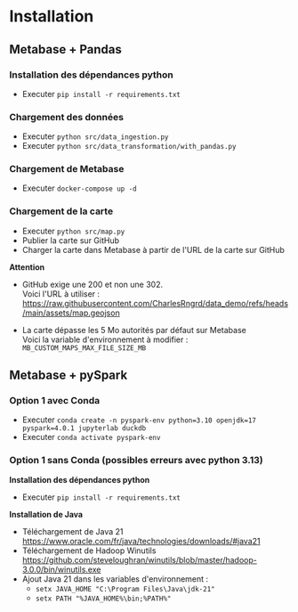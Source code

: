 # Installation

## Metabase + Pandas

### Installation des dépendances python

- Executer `pip install -r requirements.txt`

### Chargement des données

- Executer `python src/data_ingestion.py`
- Executer `python src/data_transformation/with_pandas.py`

### Chargement de Metabase

- Executer `docker-compose up -d`

### Chargement de la carte

- Executer `python src/map.py`
- Publier la carte sur GitHub
- Charger la carte dans Metabase à partir de l'URL de la carte sur GitHub

**Attention**

- GitHub exige une 200 et non une 302.<br>
Voici l'URL à utiliser : https://raw.githubusercontent.com/CharlesRngrd/data_demo/refs/heads/main/assets/map.geojson

- La carte dépasse les 5 Mo autorités par défaut sur Metabase<br>
Voici la variable d'environnement à modifier : `MB_CUSTOM_MAPS_MAX_FILE_SIZE_MB`

## Metabase + pySpark

### Option 1 avec Conda

- Executer `conda create -n pyspark-env python=3.10 openjdk=17 pyspark=4.0.1 jupyterlab duckdb`
- Executer `conda activate pyspark-env`

### Option 1 sans Conda (possibles erreurs avec python 3.13)

**Installation des dépendances python**

- Executer `pip install -r requirements.txt`

**Installation de Java**

- Téléchargement de Java 21 https://www.oracle.com/fr/java/technologies/downloads/#java21
- Téléchargement de Hadoop Winutils https://github.com/steveloughran/winutils/blob/master/hadoop-3.0.0/bin/winutils.exe
- Ajout Java 21 dans les variables d'environnement :
    - `setx JAVA_HOME "C:\Program Files\Java\jdk-21"`
    - `setx PATH "%JAVA_HOME%\bin;%PATH%"`
